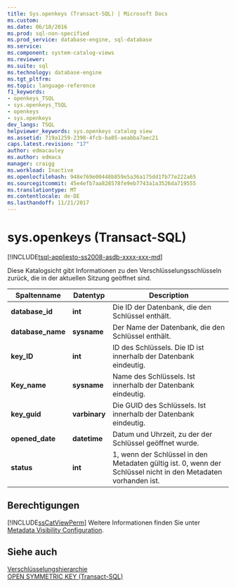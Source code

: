 ```yaml
---
title: Sys.openkeys (Transact-SQL) | Microsoft Docs
ms.custom: 
ms.date: 06/10/2016
ms.prod: sql-non-specified
ms.prod_service: database-engine, sql-database
ms.service: 
ms.component: system-catalog-views
ms.reviewer: 
ms.suite: sql
ms.technology: database-engine
ms.tgt_pltfrm: 
ms.topic: language-reference
f1_keywords:
- openkeys_TSQL
- sys.openkeys_TSQL
- openkeys
- sys.openkeys
dev_langs: TSQL
helpviewer_keywords: sys.openkeys catalog view
ms.assetid: 719a1259-2398-4fcb-ba05-aeabba7aec21
caps.latest.revision: "17"
author: edmacauley
ms.author: edmaca
manager: craigg
ms.workload: Inactive
ms.openlocfilehash: 948e769e00448b859e5a36a175dd1fb77e222a65
ms.sourcegitcommit: 45e4efb7aa828578fe9eb7743a1a3526da719555
ms.translationtype: MT
ms.contentlocale: de-DE
ms.lasthandoff: 11/21/2017
---
```

# <a name="sysopenkeys-transact-sql"></a>sys.openkeys (Transact-SQL)
[!INCLUDE[tsql-appliesto-ss2008-asdb-xxxx-xxx-md](../../includes/tsql-appliesto-ss2008-asdb-xxxx-xxx-md.md)]

  Diese Katalogsicht gibt Informationen zu den Verschlüsselungsschlüsseln zurück, die in der aktuellen Sitzung geöffnet sind.  
  
|Spaltenname|Datentyp|Description|  
|-----------------|---------------|-----------------|  
|**database_id**|**int**|Die ID der Datenbank, die den Schlüssel enthält.|  
|**database_name**|**sysname**|Der Name der Datenbank, die den Schlüssel enthält.|  
|**key_ID**|**int**|ID des Schlüssels. Die ID ist innerhalb der Datenbank eindeutig.|  
|**Key_name**|**sysname**|Name des Schlüssels. Ist innerhalb der Datenbank eindeutig.|  
|**key_guid**|**varbinary**|Die GUID des Schlüssels. Ist innerhalb der Datenbank eindeutig.|  
|**opened_date**|**datetime**|Datum und Uhrzeit, zu der der Schlüssel geöffnet wurde.|  
|**status**|**int**|1, wenn der Schlüssel in den Metadaten gültig ist. 0, wenn der Schlüssel nicht in den Metadaten vorhanden ist.|  
  
## <a name="permissions"></a>Berechtigungen  
 [!INCLUDE[ssCatViewPerm](../../includes/sscatviewperm-md.md)] Weitere Informationen finden Sie unter [Metadata Visibility Configuration](../../relational-databases/security/metadata-visibility-configuration.md).  
  
## <a name="see-also"></a>Siehe auch  
 [Verschlüsselungshierarchie](../../relational-databases/security/encryption/encryption-hierarchy.md)   
 [OPEN SYMMETRIC KEY &#40;Transact-SQL&#41;](../../t-sql/statements/open-symmetric-key-transact-sql.md)  
  
  
